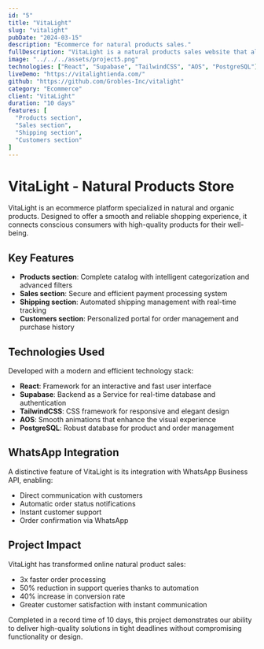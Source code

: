 ```yaml
---
id: "5"
title: "VitaLight"
slug: "vitalight"
pubDate: "2024-03-15"
description: "Ecommerce for natural products sales."
fullDescription: "VitaLight is a natural products sales website that allows complete product management and sales, plus shipping management with WhatsApp integration for customer contact."
image: "../../../assets/project5.png"
technologies: ["React", "Supabase", "TailwindCSS", "AOS", "PostgreSQL"]
liveDemo: "https://vitalightienda.com/"
github: "https://github.com/Grobles-Inc/vitalight"
category: "Ecommerce"
client: "VitaLight"
duration: "10 days"
features: [
  "Products section",
  "Sales section",
  "Shipping section",
  "Customers section"
]
---
```


# VitaLight - Natural Products Store

VitaLight is an ecommerce platform specialized in natural and organic products. Designed to offer a smooth and reliable shopping experience, it connects conscious consumers with high-quality products for their well-being.

## Key Features

- **Products section**: Complete catalog with intelligent categorization and advanced filters
- **Sales section**: Secure and efficient payment processing system
- **Shipping section**: Automated shipping management with real-time tracking
- **Customers section**: Personalized portal for order management and purchase history

## Technologies Used

Developed with a modern and efficient technology stack:

- **React**: Framework for an interactive and fast user interface
- **Supabase**: Backend as a Service for real-time database and authentication
- **TailwindCSS**: CSS framework for responsive and elegant design
- **AOS**: Smooth animations that enhance the visual experience
- **PostgreSQL**: Robust database for product and order management

## WhatsApp Integration

A distinctive feature of VitaLight is its integration with WhatsApp Business API, enabling:

- Direct communication with customers
- Automatic order status notifications
- Instant customer support
- Order confirmation via WhatsApp

## Project Impact

VitaLight has transformed online natural product sales:

- 3x faster order processing
- 50% reduction in support queries thanks to automation
- 40% increase in conversion rate
- Greater customer satisfaction with instant communication

Completed in a record time of 10 days, this project demonstrates our ability to deliver high-quality solutions in tight deadlines without compromising functionality or design.
